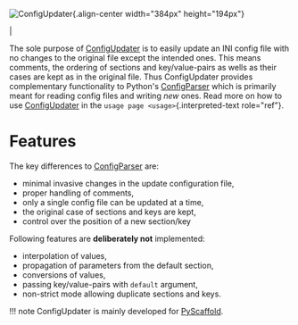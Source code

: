 ![ConfigUpdater](gfx/banner-640x323.png){.align-center width="384px"
height="194px"}

|

The sole purpose of
[ConfigUpdater](https://configupdater.readthedocs.io/) is to easily
update an INI config file with no changes to the original file except
the intended ones. This means comments, the ordering of sections and
key/value-pairs as wells as their cases are kept as in the original
file. Thus ConfigUpdater provides complementary functionality to
Python\'s
[ConfigParser](https://docs.python.org/3/library/configparser.html)
which is primarily meant for reading config files and writing *new*
ones. Read more on how to use
[ConfigUpdater](https://configupdater.readthedocs.io/) in the
`usage page <usage>`{.interpreted-text role="ref"}.

# Features

The key differences to
[ConfigParser](https://docs.python.org/3/library/configparser.html) are:

-   minimal invasive changes in the update configuration file,
-   proper handling of comments,
-   only a single config file can be updated at a time,
-   the original case of sections and keys are kept,
-   control over the position of a new section/key

Following features are **deliberately not** implemented:

-   interpolation of values,
-   propagation of parameters from the default section,
-   conversions of values,
-   passing key/value-pairs with `default` argument,
-   non-strict mode allowing duplicate sections and keys.

!!! note
    ConfigUpdater is mainly developed for [PyScaffold](https://pyscaffold.org/).

